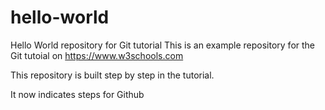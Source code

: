 # hello-world
Hello World repository for Git tutorial
This is an example repository for the Git tutoial on https://www.w3schools.com

This repository is built step by step in the tutorial.

It now indicates steps for Github
